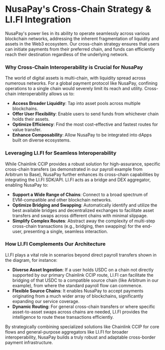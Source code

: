 # NusaPay's Cross-Chain Strategy & LI.FI Integration

NusaPay's power lies in its ability to operate seamlessly across various blockchain networks, addressing the inherent fragmentation of liquidity and assets in the Web3 ecosystem. Our cross-chain strategy ensures that users can initiate payments from their preferred chain, and funds can efficiently reach their destination regardless of the underlying network.

### Why Cross-Chain Interoperability is Crucial for NusaPay

The world of digital assets is multi-chain, with liquidity spread across numerous networks. For a global payment protocol like NusaPay, confining operations to a single chain would severely limit its reach and utility. Cross-chain interoperability allows us to:

* **Access Broader Liquidity**: Tap into asset pools across multiple blockchains.
* **Offer User Flexibility**: Enable users to send funds from whichever chain holds their assets.
* **Optimize Efficiency**: Find the most cost-effective and fastest routes for value transfer.
* **Enhance Composability**: Allow NusaPay to be integrated into dApps built on diverse ecosystems.

### Leveraging LI.FI for Seamless Interoperability

While Chainlink CCIP provides a robust solution for high-assurance, specific cross-chain transfers (as demonstrated in our payroll example from Arbitrum to Base), NusaPay further enhances its cross-chain capabilities by integrating the LI.FI SDK/API. LI.FI acts as a bridge and DEX aggregator, enabling NusaPay to:

* **Support a Wide Range of Chains**: Connect to a broad spectrum of EVM-compatible and other blockchain networks.
* **Optimize Bridging and Swapping**: Automatically identify and utilize the best available bridges and decentralized exchanges to facilitate asset transfers and swaps across different chains with minimal slippage.
* **Simplify Complex Routes**: Abstract away the complexity of multi-step cross-chain transactions (e.g., bridging, then swapping) for the end-user, presenting a single, seamless interaction.

### How LI.FI Complements Our Architecture

LI.FI plays a vital role in scenarios beyond direct payroll transfers shown in the diagram, for instance:

* **Diverse Asset Ingestion**: If a user holds USDC on a chain not directly supported by our primary Chainlink CCIP route, LI.FI can facilitate the bridging of that USDC to a compatible source chain (like Arbitrum in our example), from where the standard payroll flow can commence.
* **Flexible Source Chains**: It enables NusaPay to accept payments originating from a much wider array of blockchains, significantly expanding our service coverage.
* **Dynamic Routing**: For general cross-chain transfers or where specific asset-to-asset swaps across chains are needed, LI.FI provides the intelligence to route these transactions efficiently.

By strategically combining specialized solutions like Chainlink CCIP for core flows and general-purpose aggregators like LI.FI for broader interoperability, NusaPay builds a truly robust and adaptable cross-border payment infrastructure.

####
